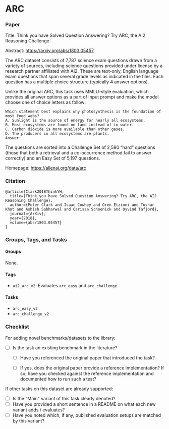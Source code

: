 # ARC

### Paper

Title: Think you have Solved Question Answering? Try ARC, the AI2 Reasoning Challenge

Abstract: https://arxiv.org/abs/1803.05457

The ARC dataset consists of 7,787 science exam questions drawn from a variety
of sources, including science questions provided under license by a research
partner affiliated with AI2. These are text-only, English language exam questions
that span several grade levels as indicated in the files. Each question has a
multiple choice structure (typically 4 answer options).

Unlike the original ARC, this task uses MMLU-style evaluation, which provides all
answer options as a part of input prompt and make the model choose one of choice
letters as follow:
```
Which statement best explains why photosynthesis is the foundation of most food webs?
A. Sunlight is the source of energy for nearly all ecosystems.
B. Most ecosystems are found on land instead of in water.
C. Carbon dioxide is more available than other gases.
D. The producers in all ecosystems are plants.
Answer:
```

The questions are sorted into a Challenge Set of 2,590 “hard” questions (those
that both a retrieval and a co-occurrence method fail to answer correctly) and
an Easy Set of 5,197 questions.


Homepage: https://allenai.org/data/arc


### Citation

```
@article{Clark2018ThinkYH,
  title={Think you have Solved Question Answering? Try ARC, the AI2 Reasoning Challenge},
  author={Peter Clark and Isaac Cowhey and Oren Etzioni and Tushar Khot and Ashish Sabharwal and Carissa Schoenick and Oyvind Tafjord},
  journal={ArXiv},
  year={2018},
  volume={abs/1803.05457}
}
```

### Groups, Tags, and Tasks

#### Groups

None.

#### Tags

* `ai2_arc_v2`: Evaluates `arc_easy` and `arc_challenge`

#### Tasks

* `arc_easy_v2`
* `arc_challenge_v2`

### Checklist

For adding novel benchmarks/datasets to the library:
* [ ] Is the task an existing benchmark in the literature?
  * [ ] Have you referenced the original paper that introduced the task?
  * [ ] If yes, does the original paper provide a reference implementation? If so, have you checked against the reference implementation and documented how to run such a test?


If other tasks on this dataset are already supported:
* [ ] Is the "Main" variant of this task clearly denoted?
* [ ] Have you provided a short sentence in a README on what each new variant adds / evaluates?
* [ ] Have you noted which, if any, published evaluation setups are matched by this variant?
